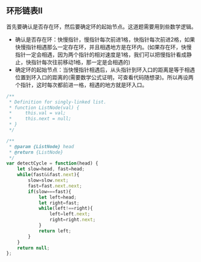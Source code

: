 ## 环形链表II
首先要确认是否存在环，然后要确定环的起始节点。这道题需要用到些数学逻辑。
* 确认是否存在环：快慢指针，慢指针每次前进1格，快指针每次前进2格，如果快慢指针相遇那么一定存在环，并且相遇地方是在环内。(如果存在环，快慢指针一定会相遇，因为两个指针的相对速度是1格，我们可以把慢指针看成静止，快指针每次往前移动1格，那一定是会相遇的)
* 确定环的起始节点：当快慢指针相遇后，从头指针到环入口的距离是等于相遇位置到环入口的距离的(需要数学公式证明，可查看代码随想录)。所以再设两个指针，这时每次都前进一格，相遇的地方就是环入口。

```javascript
/**
 * Definition for singly-linked list.
 * function ListNode(val) {
 *     this.val = val;
 *     this.next = null;
 * }
 */

/**
 * @param {ListNode} head
 * @return {ListNode}
 */
var detectCycle = function(head) {
    let slow=head, fast=head;
    while(fast&&fast.next){
        slow=slow.next;
        fast=fast.next.next;
        if(slow===fast){
            let left=head;
            let right=fast;
            while(left!==right){
                left=left.next;
                right=right.next;
            }
            return left;
        }
    }
    return null;
};
```